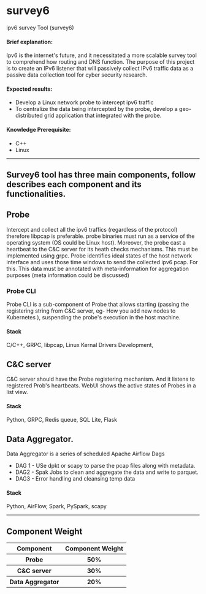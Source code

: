 # survey6
ipv6 survey Tool (survey6)
#### Brief explanation:  
Ipv6 is the internet's future, and it necessitated a more scalable survey tool to comprehend how routing and DNS function. The purpose of this project is to create an IPv6 listener that will passively collect IPv6 traffic data as a passive data collection tool for cyber security research.
#### Expected results: 
* Develop a Linux network probe to intercept ipv6 traffic 
* To centralize the data being intercepted by the probe, develop a geo-distributed grid application that integrated with the probe. 
#### Knowledge Prerequisite:  
* C++
* Linux
* * *
## Survey6 tool has three main components, follow describes each component and its functionalities.

## Probe

Intercept and collect all the ipv6 traffics (regardless of the protocol) therefore libpcap is preferable. probe binaries must run as a service of the operating system (OS could be Linux host).  Moreover, the probe cast a heartbeat to the C&C server for its heath checks mechanisms. This must be implemented using grpc.  Probe identifies ideal states of the host network interface and uses those time windows to send the collected ipv6 pcap.  For this. This data must be annotated with meta-information for aggregation purposes (meta information could be discussed)   

### Probe CLI
Probe CLI is a sub-component of Probe that allows starting (passing the registering string from C&C server, eg- How you add new nodes to Kubernetes ), suspending the probe's execution in the host machine. 

#### Stack
C/C++, GRPC,  libpcap, Linux Kernal Drivers Development,  

## C&C server

C&C server should have the Probe registering mechanism. And it listens to registered Prob's heartbeats.  WebUI shows the active states of Probes in a list view. 

#### Stack
Python, GRPC, Redis queue, SQL Lite, Flask

## Data Aggregator.

Data Aggregator is a series of scheduled Apache Airflow Dags

* DAG 1 - USe dpkt or scapy to parse the pcap files along with metadata.
* DAG2 - Spak Jobs to clean and aggregate the data and write to parquet.
* DAG3 - Error handling and cleansing temp data

#### Stack
Python, AirFlow, Spark, PySpark, scapy

* * *
## Component Weight

<table>
  <tr>
    <th>Component</th>
    <th>Component Weight</th>
  </tr>
    <tr>
    <th>Probe</th>
    <th>50%</th>
  </tr>
    <tr>
    <th>C&C server</th>
    <th>30%</th>
  </tr>
  <tr>
    <th>Data Aggregator</th>
    <th>20%</th>
  </tr>
 <table>
